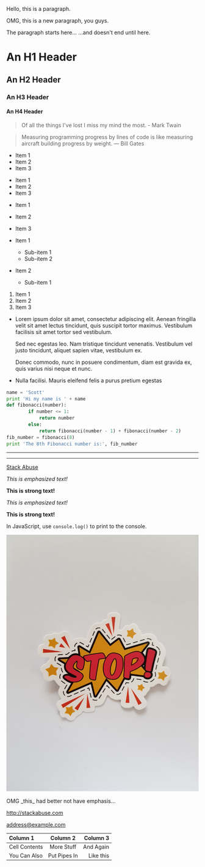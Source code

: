 Hello, this is a paragraph.

OMG, this is a new paragraph, you guys.

The paragraph starts here...
...and doesn't end until here.

# An H1 Header

## An H2 Header

### An H3 Header

#### An H4 Header

> Of all the things I've lost
> I miss my mind the most. - Mark Twain

> Measuring programming progress by lines of code is like measuring aircraft building progress by weight. — Bill Gates

- Item 1
- Item 2
- Item 3

* Item 1
* Item 2
* Item 3

- Item 1
- Item 2
- Item 3

- Item 1
  - Sub-item 1
  - Sub-item 2
- Item 2
  - Sub-item 1

1. Item 1
2. Item 2
3. Item 3

- Lorem ipsum dolor sit amet, consectetur adipiscing elit. Aenean fringilla velit sit amet lectus tincidunt, quis suscipit tortor maximus. Vestibulum facilisis sit amet tortor sed vestibulum.

  Sed nec egestas leo. Nam tristique tincidunt venenatis. Vestibulum vel justo tincidunt, aliquet sapien vitae, vestibulum ex.

  Donec commodo, nunc in posuere condimentum, diam est gravida ex, quis varius nisi neque et nunc.

- Nulla facilisi. Mauris eleifend felis a purus pretium egestas

```python
name = 'Scott'
print 'Hi my name is ' + name
def fibonacci(number):
        if number <= 1:
            return number
        else:
            return fibonacci(number - 1) + fibonacci(number - 2)
fib_number = fibonacci(8)
print 'The 8th Fibonacci number is:', fib_number
```

---

---

[Stack Abuse](http://stackabuse.com)

_This is emphasized text!_

**This is strong text!**

_This is emphasized text!_

**This is strong text!**

In JavaScript, use `console.log()` to print to the console.

![My Alt Text](./src/assets/images/img-3.jpg 'My Optional Title Text')

OMG \_this\_ had better not have emphasis...

<http://stackabuse.com>

<address@example.com>

| Column 1      |   Column 2   |  Column 3 |
| :------------ | :----------: | --------: |
| Cell Contents |  More Stuff  | And Again |
| You Can Also  | Put Pipes In | Like this |
